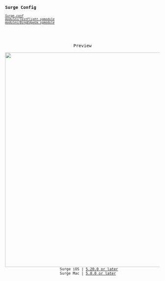 <samp><b>Surge Config</b></samp>

<sub><em>[`Surge.conf`](https://raw.githubusercontent.com/evolvereix/surge/main/Surge.conf)</em></sub><br>
<sub><em>[`modules/TestFlight.sgmodule`](https://raw.githubusercontent.com/evolvereix/surge/main/modules/TestFlight.sgmodule)</em></sub><br>
<sub><em>[`modules/BingEdgeUa.sgmodule`](https://raw.githubusercontent.com/evolvereix/surge/main/modules/BingEdgeUa.sgmodule)</em></sub>

<br>
<br>
<p align="center"><samp>Preview</samp></p>

<p align="center">
<img width="700" src="https://github.com/evolvereix/surge/assets/37773107/d51b29fb-191d-46de-8400-6d4fa42250d1" />
<br>
<sub><samp>&nbsp;&nbsp;&nbsp;&nbsp;&nbsp;&nbsp;Surge iOS | <a href="https://apps.apple.com/app/surge-5/id1442620678">5.20.0 or later</a></samp></sub>
<br>
<sub><samp>&nbsp;&nbsp;&nbsp;&nbsp;&nbsp;&nbsp;Surge Mac | <a href="https://kb.nssurge.com/surge-knowledge-base/v/zh/release-notes/surge-mac-5">5.0.0 or later</a>&nbsp;</samp></sub>
</p>

<br>
